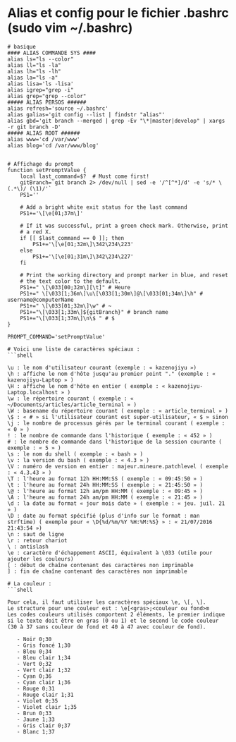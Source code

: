 # Alias et config pour le fichier .bashrc (sudo vim ~/.bashrc)
```shell
# basique
#### ALIAS COMMANDE SYS ####
alias ls="ls --color"
alias ll="ls -la"
alias lh="ls -lh"
alias la="ls -a"
alias lisa='ls -lisa'
alias igrep="grep -i"
alias grep="grep --color"
##### ALIAS PERSOS ######
alias refresh='source ~/.bashrc'
alias galias='git config --list | findstr "alias"'
alias gbd='git branch --merged | grep -Ev "\*|master|develop" | xargs -r git branch -D'
##### ALIAS ROOT ######
alias www='cd /var/www'
alias blog='cd /var/www/blog'


# Affichage du prompt
function setPromptValue {
    local last_command=$?  # Must come first!
    gitBranch=`git branch 2> /dev/null | sed -e '/^[^*]/d' -e 's/* \(.*\)/ (\1)/'`
    PS1=''

    # Add a bright white exit status for the last command
    PS1+='\[\e[01;37m\]'

    # If it was successful, print a green check mark. Otherwise, print
    # a red X.
    if [[ $last_command == 0 ]]; then
        PS1+='\[\e[01;32m\]\342\234\223'
    else
        PS1+='\[\e[01;31m\]\342\234\227'
    fi

    # Print the working directory and prompt marker in blue, and reset
    # the text color to the default.
    PS1+=" \[\033[00;32m\][\t]" # Heure
    PS1+=" \[\033[1;36m\]\u\[\033[1;30m\]@\[\033[01;34m\]\h" # username@computerName
    PS1+=" \[\033[01;32m\]\w" # ~
    PS1+="\[\033[1;33m\]${gitBranch}" # branch name
    PS1+="\[\033[1;37m\]\n\$ " # $
}

PROMPT_COMMAND='setPromptValue'

# Voici une liste de caractères spéciaux :
```shell

\u : le nom d'utilisateur courant (exemple : « kazenojiyu »)
\h : affiche le nom d'hôte jusqu'au premier point "." (exemple : « kazenojiyu-Laptop » )
\H : affiche le nom d'hôte en entier ( exemple : « kazenojiyu-Laptop.localhost » )
\w : le répertoire courant ( exemple : « ~/Documents/articles/article_terminal » )
\W : basename du répertoire courant ( exemple : « article_terminal » )
\$ : « # » si l'utilisateur courant est super-utilisateur, « $ » sinon
\j : le nombre de processus gérés par le terminal courant ( exemple : « 0 » )
! : le nombre de commande dans l'historique ( exemple : « 452 » )
# : le nombre de commande dans l'historique de la session courante ( exemple : « 5 » )
\s : le nom du shell ( exemple : « bash » )
\v : la version du bash ( exemple : « 4.3 » )
\V : numéro de version en entier : majeur.mineure.patchlevel ( exemple : « 4.3.43 » )
\T : l'heure au format 12h HH:MM:SS ( exemple : « 09:45:50 » )
\t : l'heure au format 24h HH:MM:SS ( exemple : « 21:45:50 » )
\@ : l'heure au format 12h am/pm HH:MM ( exemple : « 09:45 » )
\A : l'heure au format 24h am/pm HH:MM ( exemple : « 21:45 » )
\d : la date au format « jour mois date » ( exemple : « jeu. juil. 21 » )
\D : date au format spécifié (plus d'info sur le format : man strftime) ( exemple pour « \D{%d/%m/%Y %H:%M:%S} » : « 21/07/2016 21:43:54 »)
\n : saut de ligne
\r : retour chariot
\ : antislash
\e : caractère d'échappement ASCII, équivalent à \033 (utile pour ajouter les couleurs)
[ : début de chaîne contenant des caractères non imprimable
] : fin de chaîne contenant des caractères non imprimable

# La couleur :
```shell

Pour cela, il faut utiliser les caractères spéciaux \e, \[, \].
Le structure pour une couleur est : \e[<gras>;<couleur ou fond>m
Les codes couleurs utilisés comportent 2 éléments, le premier indique si le texte doit être en gras (0 ou 1) et le second le code couleur (30 à 37 sans couleur de fond et 40 à 47 avec couleur de fond).

   - Noir 0;30   
   - Gris foncé 1;30
   - Bleu 0;34
   - Bleu clair 1;34
   - Vert 0;32
   - Vert clair 1;32
   - Cyan 0;36
   - Cyan clair 1;36
   - Rouge 0;31
   - Rouge clair 1;31
   - Violet 0;35
   - Violet clair 1;35
   - Brun 0;33
   - Jaune 1;33
   - Gris clair 0;37
   - Blanc 1;37
